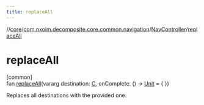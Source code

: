 ```yaml
---
title: replaceAll
---
```

//[core](../../../index.html)/[com.nxoim.decomposite.core.common.navigation](../index.html)/[NavController](index.html)/[replaceAll](replace-all.html)



# replaceAll



[common]\
fun [replaceAll](replace-all.html)(vararg destination: [C](index.html), onComplete: () -&gt; [Unit](https://kotlinlang.org/api/latest/jvm/stdlib/kotlin/-unit/index.html) = { })



Replaces all destinations with the provided one.




